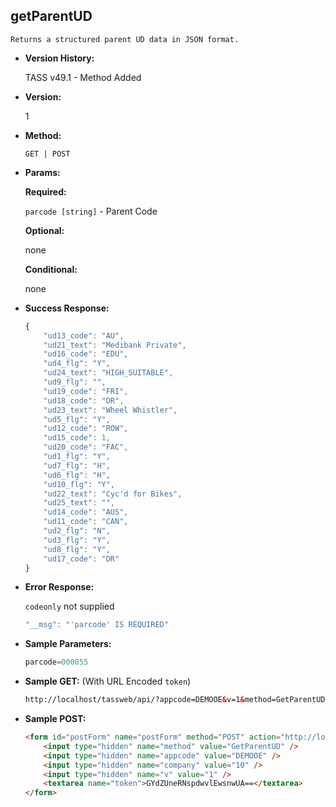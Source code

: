 **getParentUD**
----
	Returns a structured parent UD data in JSON format.
	
* **Version History:**

	TASS v49.1 - Method Added

* **Version:**

	1

* **Method:**

	`GET | POST`
  
* **Params:**

   **Required:**
 
	`parcode [string]` - Parent Code                    

   **Optional:**

	none

   **Conditional:**

	none

* **Success Response:**

    ```javascript
    {
		"ud13_code": "AU",
		"ud21_text": "Medibank Private",
		"ud16_code": "EDU",
		"ud4_flg": "Y",
		"ud24_text": "HIGH_SUITABLE",
		"ud9_flg": "",
		"ud19_code": "FRI",
		"ud18_code": "DR",
		"ud23_text": "Wheel Whistler",
		"ud5_flg": "Y",
		"ud12_code": "ROW",
		"ud15_code": 1,
		"ud20_code": "FAC",
		"ud1_flg": "Y",
		"ud7_flg": "H",
		"ud6_flg": "H",
		"ud10_flg": "Y",
		"ud22_text": "Cyc'd for Bikes",
		"ud25_text": "",
		"ud14_code": "AUS",
		"ud11_code": "CAN",
		"ud2_flg": "N",
		"ud3_flg": "Y",
		"ud8_flg": "Y",
		"ud17_code": "DR"
	}
    ```
 
* **Error Response:**

    `codeonly` not supplied
    ```javascript
    "__msg": "'parcode' IS REQUIRED"
    ```
    
* **Sample Parameters:**

	```javascript
	parcode=000055
	```

* **Sample GET:** (With URL Encoded `token`)

	```HTML
	http://localhost/tassweb/api/?appcode=DEMOOE&v=1&method=GetParentUD&token=GYdZUneRNspdwvlEwsnwUA%3D%3D&company=10
	```
  
* **Sample POST:**

	```HTML
	<form id="postForm" name="postForm" method="POST" action="http://localhost/tassweb/api/">
		<input type="hidden" name="method" value="GetParentUD" />
		<input type="hidden" name="appcode" value="DEMOOE" />
		<input type="hidden" name="company" value="10" />
		<input type="hidden" name="v" value="1" />
		<textarea name="token">GYdZUneRNspdwvlEwsnwUA==</textarea>
	</form>
	```